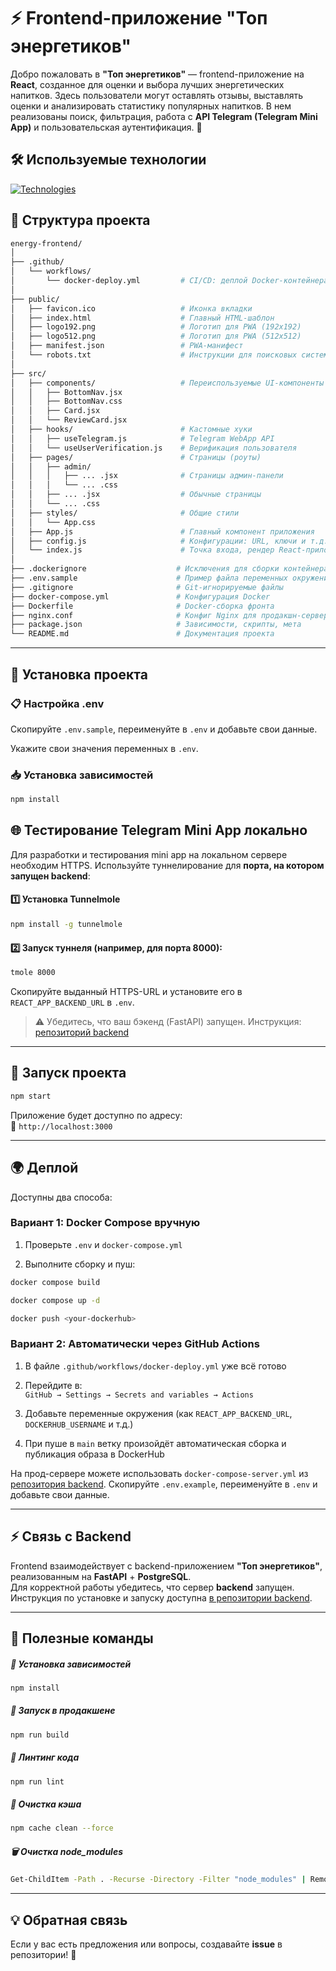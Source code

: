 # ⚡ Frontend-приложение "Топ энергетиков"

Добро пожаловать в **"Топ энергетиков"** — frontend-приложение на **React**, созданное для оценки и выбора лучших энергетических напитков. Здесь пользователи могут оставлять отзывы, выставлять оценки и анализировать статистику популярных напитков. В нем реализованы поиск, фильтрация, работа с **API Telegram (Telegram Mini App)** и пользовательская аутентификация. 🚀  

## 🛠 Используемые технологии

[![Technologies](https://skillicons.dev/icons?i=js,html,css,react)](https://skillicons.dev)

## 📂 Структура проекта  

```sh
energy-frontend/
│
├── .github/
│   └── workflows/
│       └── docker-deploy.yml         # CI/CD: деплой Docker-контейнера
│
├── public/
│   ├── favicon.ico                   # Иконка вкладки
│   ├── index.html                    # Главный HTML-шаблон
│   ├── logo192.png                   # Логотип для PWA (192x192)
│   ├── logo512.png                   # Логотип для PWA (512x512)
│   ├── manifest.json                 # PWA-манифест
│   └── robots.txt                    # Инструкции для поисковых систем
│
├── src/
│   ├── components/                   # Переиспользуемые UI-компоненты
│   │   ├── BottomNav.jsx
│   │   ├── BottomNav.css
│   │   ├── Card.jsx
│   │   └── ReviewCard.jsx
│   ├── hooks/                        # Кастомные хуки
│   │   ├── useTelegram.js            # Telegram WebApp API
│   │   └── useUserVerification.js    # Верификация пользователя
│   ├── pages/                        # Страницы (роуты)
│   │   ├── admin/        
│   │   │   ├── ... .jsx              # Страницы админ-панели
│   │   │   └── ... .css          
│   │   ├── ... .jsx                  # Обычные страницы
│   │   └── ... .css
│   ├── styles/                       # Общие стили
│   │   └── App.css
│   ├── App.js                        # Главный компонент приложения
│   ├── config.js                     # Конфигурации: URL, ключи и т.д.
│   └── index.js                      # Точка входа, рендер React-приложения
│
├── .dockerignore                    # Исключения для сборки контейнера
├── .env.sample                      # Пример файла переменных окружения
├── .gitignore                       # Git-игнорируемые файлы
├── docker-compose.yml               # Конфигурация Docker
├── Dockerfile                       # Docker-сборка фронта
├── nginx.conf                       # Конфиг Nginx для продакшн-сервера
├── package.json                     # Зависимости, скрипты, мета
└── README.md                        # Документация проекта
```

---

## 🔧 Установка проекта  

### 📋 Настройка .env
Скопируйте `.env.sample`, переименуйте в `.env` и добавьте свои данные.

Укажите свои значения переменных в `.env`.  

### 📥 Установка зависимостей  
```sh
npm install
```

## 🌐 Тестирование Telegram Mini App локально

Для разработки и тестирования mini app на локальном сервере необходим HTTPS. Используйте туннелирование для **порта, на котором запущен backend**:

#### 1️⃣ Установка Tunnelmole

```sh
npm install -g tunnelmole

```

#### 2️⃣ Запуск туннеля (например, для порта 8000):

```sh
tmole 8000

```

Скопируйте выданный HTTPS-URL и установите его в `REACT_APP_BACKEND_URL` в `.env`.

> ⚠️ Убедитесь, что ваш бэкенд (FastAPI) запущен. Инструкция: [репозиторий backend](https://github.com/dimi-try/energy-backend)

---

## 🚀 Запуск проекта

```sh
npm start
```

Приложение будет доступно по адресу:  
📍 `http://localhost:3000`

---

## 🌍 Деплой

Доступны два способа:

### Вариант 1: Docker Compose вручную

1.  Проверьте `.env` и `docker-compose.yml`
    
2.  Выполните сборку и пуш:
    


```sh
docker compose build
```
```sh
docker compose up -d
```
```sh
docker push <your-dockerhub>
```

### Вариант 2: Автоматически через GitHub Actions

1.  В файле `.github/workflows/docker-deploy.yml` уже всё готово
    
2.  Перейдите в:  
    `GitHub → Settings → Secrets and variables → Actions`
    
3.  Добавьте переменные окружения (как `REACT_APP_BACKEND_URL`, `DOCKERHUB_USERNAME` и т.д.)
    
4.  При пуше в `main` ветку произойдёт автоматическая сборка и публикация образа в DockerHub
    

На прод-сервере можете использовать `docker-compose-server.yml` из [репозитория backend](https://github.com/dimi-try/energy-backend). Скопируйте `.env.example`, переименуйте в `.env` и добавьте свои данные.

---

## ⚡ Связь с Backend  

Frontend взаимодействует с backend-приложением **"Топ энергетиков"**, реализованным на **FastAPI** + **PostgreSQL**.  
Для корректной работы убедитесь, что сервер **backend** запущен. Инструкция по установке и запуску доступна [в репозитории backend](https://github.com/dimi-try/energy-backend).

---

## 🔧 Полезные команды  

##### 📌 Установка зависимостей  
```sh
npm install
```
##### 🚀 Запуск в продакшене  
```sh
npm run build
```
##### 🔄 Линтинг кода  
```sh
npm run lint
```
##### 🧹 Очистка кэша  
```sh
npm cache clean --force
```
##### 🗑 Очистка node_modules  
```sh
Get-ChildItem -Path . -Recurse -Directory -Filter "node_modules" | Remove-Item -Recurse -Force #windows
```

---

## 💡 Обратная связь  

Если у вас есть предложения или вопросы, создавайте **issue** в репозитории! 🚀
